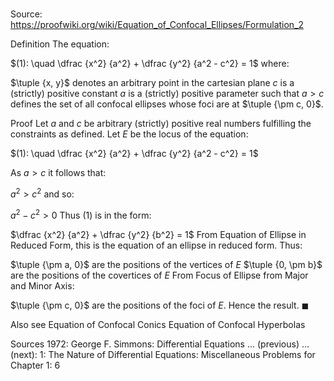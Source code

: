 # 

Source: https://proofwiki.org/wiki/Equation_of_Confocal_Ellipses/Formulation_2



Definition
The equation:

$(1): \quad \dfrac {x^2} {a^2} + \dfrac {y^2} {a^2 - c^2} = 1$
where:

$\tuple {x, y}$ denotes an arbitrary point in the cartesian plane
$c$ is a (strictly) positive constant
$a$ is a (strictly) positive parameter such that $a > c$
defines the set of all confocal ellipses whose foci are at $\tuple {\pm c, 0}$.


Proof
Let $a$ and $c$ be arbitrary (strictly) positive real numbers fulfilling the constraints as defined.
Let $E$ be the locus of the equation:

$(1): \quad \dfrac {x^2} {a^2} + \dfrac {y^2} {a^2 - c^2} = 1$

As $a > c$ it follows that:

$a^2 > c^2$
and so:

$a^2 - c^2 > 0$
Thus $(1)$ is in the form:

$\dfrac {x^2} {a^2} + \dfrac {y^2} {b^2} = 1$
From Equation of Ellipse in Reduced Form, this is the equation of an ellipse in reduced form.
Thus:

$\tuple {\pm a, 0}$ are the positions of the vertices of $E$
$\tuple {0, \pm b}$ are the positions of the covertices of $E$
From Focus of Ellipse from Major and Minor Axis:

$\tuple {\pm c, 0}$ are the positions of the foci of $E$.
Hence the result.
$\blacksquare$


Also see
Equation of Confocal Conics
Equation of Confocal Hyperbolas


Sources
1972: George F. Simmons: Differential Equations ... (previous) ... (next): $1$: The Nature of Differential Equations: Miscellaneous Problems for Chapter $1$: $6$




